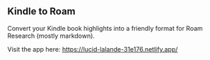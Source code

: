 ## Kindle to Roam

Convert your Kindle book highlights into a friendly format for Roam Research (mostly markdown).

Visit the app here: https://lucid-lalande-31e176.netlify.app/
